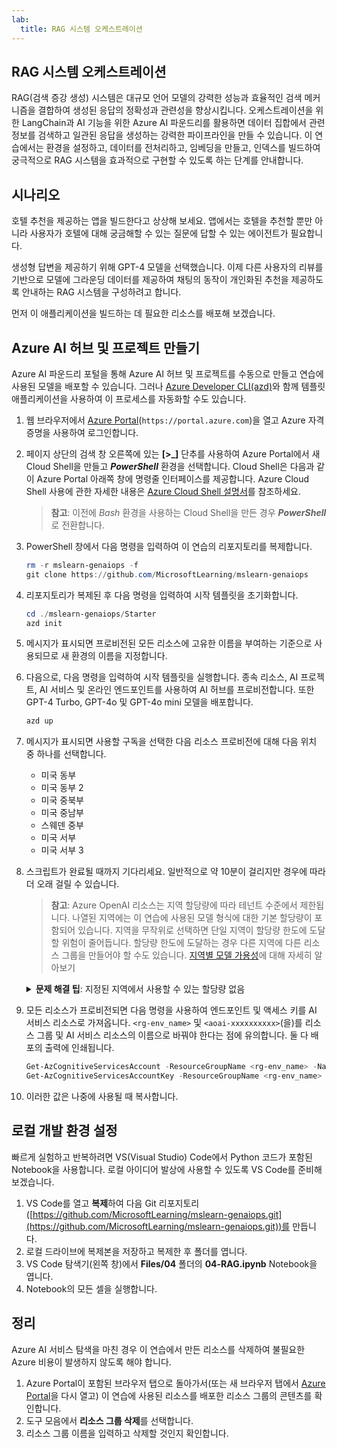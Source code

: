 ```yaml
---
lab:
  title: RAG 시스템 오케스트레이션
---
```


## RAG 시스템 오케스트레이션

RAG(검색 증강 생성) 시스템은 대규모 언어 모델의 강력한 성능과 효율적인 검색 메커니즘을 결합하여 생성된 응답의 정확성과 관련성을 향상시킵니다. 오케스트레이션을 위한 LangChain과 AI 기능을 위한 Azure AI 파운드리를 활용하면 데이터 집합에서 관련 정보를 검색하고 일관된 응답을 생성하는 강력한 파이프라인을 만들 수 있습니다. 이 연습에서는 환경을 설정하고, 데이터를 전처리하고, 임베딩을 만들고, 인덱스를 빌드하여 궁극적으로 RAG 시스템을 효과적으로 구현할 수 있도록 하는 단계를 안내합니다.

## 시나리오

호텔 추천을 제공하는 앱을 빌드한다고 상상해 보세요. 앱에서는 호텔을 추천할 뿐만 아니라 사용자가 호텔에 대해 궁금해할 수 있는 질문에 답할 수 있는 에이전트가 필요합니다.

생성형 답변을 제공하기 위해 GPT-4 모델을 선택했습니다. 이제 다른 사용자의 리뷰를 기반으로 모델에 그라운딩 데이터를 제공하여 채팅의 동작이 개인화된 추천을 제공하도록 안내하는 RAG 시스템을 구성하려고 합니다.

먼저 이 애플리케이션을 빌드하는 데 필요한 리소스를 배포해 보겠습니다.

## Azure AI 허브 및 프로젝트 만들기

Azure AI 파운드리 포털을 통해 Azure AI 허브 및 프로젝트를 수동으로 만들고 연습에 사용된 모델을 배포할 수 있습니다. 그러나 [Azure Developer CLI(azd)](https://aka.ms/azd)와 함께 템플릿 애플리케이션을 사용하여 이 프로세스를 자동화할 수도 있습니다.

1. 웹 브라우저에서 [Azure Portal](https://portal.azure.com)(`https://portal.azure.com`)을 열고 Azure 자격 증명을 사용하여 로그인합니다.

1. 페이지 상단의 검색 창 오른쪽에 있는 **[\>_]** 단추를 사용하여 Azure Portal에서 새 Cloud Shell을 만들고 ***PowerShell*** 환경을 선택합니다. Cloud Shell은 다음과 같이 Azure Portal 아래쪽 창에 명령줄 인터페이스를 제공합니다. Azure Cloud Shell 사용에 관한 자세한 내용은 [Azure Cloud Shell 설명서](https://docs.microsoft.com/azure/cloud-shell/overview)를 참조하세요.

    > **참고**: 이전에 *Bash* 환경을 사용하는 Cloud Shell을 만든 경우 ***PowerShell***로 전환합니다.

1. PowerShell 창에서 다음 명령을 입력하여 이 연습의 리포지토리를 복제합니다.

     ```powershell
    rm -r mslearn-genaiops -f
    git clone https://github.com/MicrosoftLearning/mslearn-genaiops
     ```

1. 리포지토리가 복제된 후 다음 명령을 입력하여 시작 템플릿을 초기화합니다. 
   
     ```powershell
    cd ./mslearn-genaiops/Starter
    azd init
     ```

1. 메시지가 표시되면 프로비전된 모든 리소스에 고유한 이름을 부여하는 기준으로 사용되므로 새 환경의 이름을 지정합니다.
        
1. 다음으로, 다음 명령을 입력하여 시작 템플릿을 실행합니다. 종속 리소스, AI 프로젝트, AI 서비스 및 온라인 엔드포인트를 사용하여 AI 허브를 프로비전합니다. 또한 GPT-4 Turbo, GPT-4o 및 GPT-4o mini 모델을 배포합니다.

     ```powershell
    azd up  
     ```

1. 메시지가 표시되면 사용할 구독을 선택한 다음 리소스 프로비전에 대해 다음 위치 중 하나를 선택합니다.
   - 미국 동부
   - 미국 동부 2
   - 미국 중북부
   - 미국 중남부
   - 스웨덴 중부
   - 미국 서부
   - 미국 서부 3
    
1. 스크립트가 완료될 때까지 기다리세요. 일반적으로 약 10분이 걸리지만 경우에 따라 더 오래 걸릴 수 있습니다.

    > **참고**: Azure OpenAI 리소스는 지역 할당량에 따라 테넌트 수준에서 제한됩니다. 나열된 지역에는 이 연습에 사용된 모델 형식에 대한 기본 할당량이 포함되어 있습니다. 지역을 무작위로 선택하면 단일 지역이 할당량 한도에 도달할 위험이 줄어듭니다. 할당량 한도에 도달하는 경우 다른 지역에 다른 리소스 그룹을 만들어야 할 수도 있습니다. [지역별 모델 가용성](https://learn.microsoft.com/en-us/azure/ai-services/openai/concepts/models?tabs=standard%2Cstandard-chat-completions#global-standard-model-availability)에 대해 자세히 알아보기

    <details>
      <summary><b>문제 해결 팁</b>: 지정된 지역에서 사용할 수 있는 할당량 없음</summary>
        <p>선택한 지역에서 사용할 수 있는 할당량이 없어서 모델에 대한 배포 오류가 발생하는 경우 다음 명령을 실행해 봅니다.</p>
        <ul>
          <pre><code>azd env set AZURE_ENV_NAME new_env_name
   azd env set AZURE_RESOURCE_GROUP new_rg_name
   azd env set AZURE_LOCATION new_location
   azd up</code></pre>
        <code>new_env_name</code>, <code>new_rg_name</code>, <code>new_location</code>(을)를 새 값으로 바꿉니다. 새 위치는 <code>eastus2</code>, <code>northcentralus</code> 등과 같이 연습 시작 시 나열된 지역 중 하나에 있어야 합니다.
        </ul>
    </details>

1. 모든 리소스가 프로비전되면 다음 명령을 사용하여 엔드포인트 및 액세스 키를 AI 서비스 리소스로 가져옵니다. `<rg-env_name>` 및 `<aoai-xxxxxxxxxx>`(을)를 리소스 그룹 및 AI 서비스 리소스의 이름으로 바꿔야 한다는 점에 유의합니다. 둘 다 배포의 출력에 인쇄됩니다.

     ```powershell
    Get-AzCognitiveServicesAccount -ResourceGroupName <rg-env_name> -Name <aoai-xxxxxxxxxx> | Select-Object -Property endpoint
    Get-AzCognitiveServicesAccountKey -ResourceGroupName <rg-env_name> -Name <aoai-xxxxxxxxxx> | Select-Object -Property Key1
     ```

1. 이러한 값은 나중에 사용될 때 복사합니다.

## 로컬 개발 환경 설정

빠르게 실험하고 반복하려면 VS(Visual Studio) Code에서 Python 코드가 포함된 Notebook을 사용합니다. 로컬 아이디어 발상에 사용할 수 있도록 VS Code를 준비해 보겠습니다.

1. VS Code를 열고 **복제**하여 다음 Git 리포지토리([https://github.com/MicrosoftLearning/mslearn-genaiops.git](https://github.com/MicrosoftLearning/mslearn-genaiops.git))를 만듭니다.
1. 로컬 드라이브에 복제본을 저장하고 복제한 후 폴더를 엽니다.
1. VS Code 탐색기(왼쪽 창)에서 **Files/04** 폴더의 **04-RAG.ipynb** Notebook을 엽니다.
1. Notebook의 모든 셀을 실행합니다.

## 정리

Azure AI 서비스 탐색을 마친 경우 이 연습에서 만든 리소스를 삭제하여 불필요한 Azure 비용이 발생하지 않도록 해야 합니다.

1. Azure Portal이 포함된 브라우저 탭으로 돌아가서(또는 새 브라우저 탭에서 [Azure Portal](https://portal.azure.com?azure-portal=true)을 다시 열고) 이 연습에 사용된 리소스를 배포한 리소스 그룹의 콘텐츠를 확인합니다.
1. 도구 모음에서 **리소스 그룹 삭제**를 선택합니다.
1. 리소스 그룹 이름을 입력하고 삭제할 것인지 확인합니다.
